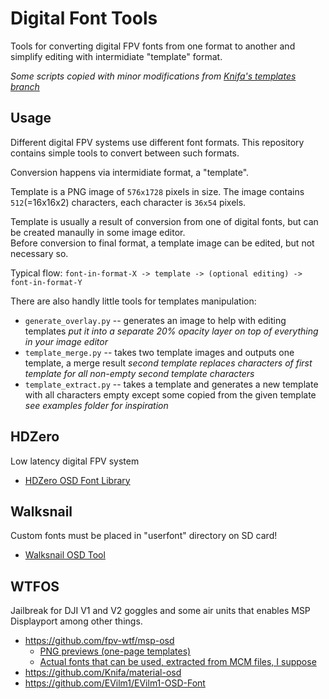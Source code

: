 # Digital Font Tools

Tools for converting digital FPV fonts from one format to another and simplify editing with intermidiate "template" format.

_Some scripts copied with minor modifications from [Knifa's templates branch](https://github.com/Knifa/mcm2img/tree/templates)_

## Usage

Different digital FPV systems use different font formats. This repository contains simple tools to convert between such formats.  

Conversion happens via intermidiate format, a "template".

Template is a PNG image of `576x1728` pixels in size. The image contains `512`(=16x16x2) characters, each character is `36x54` pixels.  

Template is usually a result of conversion from one of digital fonts, but can be created manaully in some image editor.  
Before conversion to final format, a template image can be edited, but not necessary so.

Typical flow: `font-in-format-X -> template -> (optional editing) -> font-in-format-Y`

There are also handly little tools for templates manipulation:
  - `generate_overlay.py` -- generates an image to help with editing templates
    _put it into a separate 20% opacity layer on top of everything in your image editor_
  - `template_merge.py` -- takes two template images and outputs one template, a merge result
    _second template replaces characters of first template for all non-empty second template characters_
  - `template_extract.py` -- takes a template and generates a new template with all characters empty except some copied from the given template
    _see examples folder for inspiration_

## HDZero

Low latency digital FPV system

- [HDZero OSD Font Library](https://github.com/hd-zero/hdzero-osd-font-library)


## Walksnail

Custom fonts must be placed in "userfont" directory on SD card!

- [Walksnail OSD Tool](https://github.com/avsaase/walksnail-osd-tool/)


## WTFOS

Jailbreak for DJI V1 and V2 goggles and some air units that enables MSP Displayport among other things.

- https://github.com/fpv-wtf/msp-osd
  - [PNG previews (one-page templates)](https://github.com/fpv-wtf/msp-osd/tree/main/docs/fonts)
  - [Actual fonts that can be used, extracted from MCM files, I suppose](https://github.com/fpv-wtf/msp-osd/tree/main/fonts)
- https://github.com/Knifa/material-osd
- https://github.com/EVilm1/EVilm1-OSD-Font
